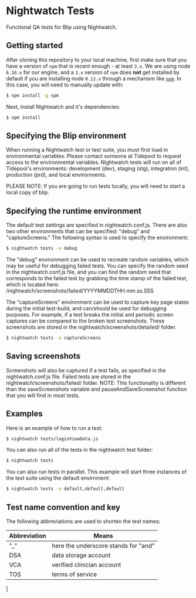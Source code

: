 # Nightwatch Tests

Functional QA tests for Blip using Nightwatch.

## Getting started

After cloning this repository to your local machine, first make sure that
you have a version of `npm` that is recent enough - at least `3.x`. We are
using node `6.10.x` for our engine, and a `3.x` version of `npm` does
**not** get installed by default if you are installing node `0.12.x` through
a mechanism like [`nvm`](https://github.com/creationix/nvm 'nvm'). In this
case, you will need to manually update with:

```bash
$ npm install -g npm
```

Next, install Nightwatch and it's dependencies:

```bash
$ npm install
```

## Specifying the Blip environment

When running a Nightwatch test or test suite, you must first load in
environmental variables. Please contact someone at Tidepool to request
access to the environmental variables. Nightwatch tests will run on all
of Tidepool's environments: development (dev), staging (stg),
integration (int), production (prd), and local environments.

PLEASE NOTE: If you are going to run tests locally, you will need to
start a local copy of blip.

## Specifying the runtime environment

The default test settings are specified in nightwatch.conf.js. There are
also two other environments that can be specified: "debug" and "captureScreens."
The following syntax is used to specify the environment:

```bash
$ nightwatch tests -e debug
```

The "debug" environment can be used to recreate random variables, which 
may be useful for debugging failed tests. You can specify the random seed
in the nightwatch.conf.js file, and you can find the random seed that 
corresponds to the failed test by grabbing the time stamp of the failed test,
which is located here: /nightwatch/screenshots/failed/YYYYMMDDTHH.mm.ss.SSS

The "captureScreens" environment can be used to capture key page states 
during the initial test-build, and can/should be used for debugging purposes.
For example, if a test breaks the initial and periodic screen captures can be
compared to the broken test screenshots. These screenshots are stored in the
nightwatch/screenshots/detailed/ folder.

```bash
$ nightwatch tests -e captureScreens
```

## Saving screenshots

Screenshots will also be captured if a test fails, as specified in the
nightwatch.conf.js file. Failed tests are stored in the
nightwatch/screenshots/failed/ folder. NOTE: This functionality
is different than the saveScreenshots variable and pauseAndSaveScreenshot
function that you will find in most tests.

## Examples

Here is an example of how to run a test:

```bash
$ nightwatch tests/loginViewData.js
```

You can also run all of the tests in the nightwatch test folder:

```bash
$ nightwatch tests
```

You can also run tests in parallel. This example will start three
instances of the test suite using the default envirnment:

```bash
$ nightwatch tests -e default,default,default
```

## Test name convention and key

The following abbreviations are used to shorten the test names:

| Abbreviation  | Means  |
|---|---|
| "_" | here the underscore stands for "and" | 
| DSA | data storage account |
| VCA  | verified clinician account |
| TOS  | terms of service  |
| 
